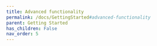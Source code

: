 ```yaml
---
title: Advanced functionality
permalink: /docs/GettingStarted#advanced-functionality
parent: Getting Started
has_children: False
nav_order: 5
---
```

